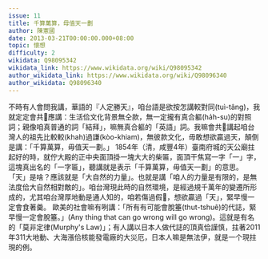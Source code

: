 ```yaml
---
issue: 11
title: 千算萬算，毋值天一劃
author: 陳憲國
date: 2013-03-21T00:00:00.000+08:00
topic: 懷想
difficulty: 2
wikidata: Q98095342
wikidata_link: https://www.wikidata.org/wiki/Q98095342
author_wikidata_link: https://www.wikidata.org/wiki/Q98096340
author_wikidata: Q98096340
---
```

不時有人會問我講，華語的『人定勝天』，咱台語是欲按怎講較對同(tuì-tâng)，我就定定會共𪜶應講：生活佮文化背景無仝款，無一定攏有真合軀(ha̍h-su)的對照詞；親像咱真普通的詞「結拜」，嘛無真合軀的「英語」詞。我嘛會共𪜶講起咱台灣人的祖先比較較(khah)過謙(kòo-khiam)，無彼款文化，毋敢想欲贏過天，顛倒是講：「千算萬算，毋值天一劃。」
1854年（清，咸豐4年）臺南府城的天公廟拄起好的時，就佇大殿的正中央面頂掛一塊大大的柴匾，面頂干焦寫一字「一」字，這塊真出名的「一字匾」，聽講就是表示「千算萬算，毋值天一劃」的意思。
「天」是啥？應該就是「大自然的力量」。也就是講「咱人的力量是有限的，是無法度佮大自然相對敵的」。咱台灣現此時的自然環境，是經過規千萬年的變遷所形成的，尤其咱台灣厚地動是通人知的，咱若傷過假𠢕，想欲贏過「天」，緊早慢一定會食著羹。
歐美的社會嘛有咧講：「所有有可能會脫箠(thut-tshuê)的代誌，緊早慢一定會脫箠。」(Any thing that can go wrong will go wrong)。這就是有名的「莫非定律(Murphy's Law)」；有人講以日本人做代誌的頂真佮謹慎，拄著2011年311大地動、大海漲佮核能發電廠的大災厄，日本人嘛是無法伊，就是一个現拄現的例。
